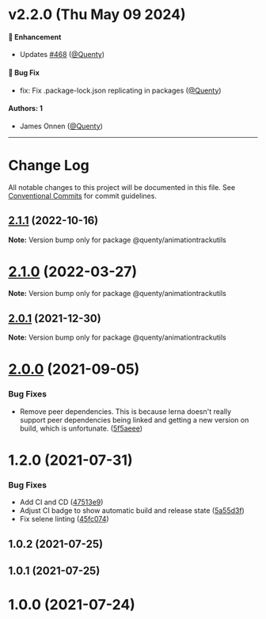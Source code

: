 # v2.2.0 (Thu May 09 2024)

#### 🚀 Enhancement

- Updates [#468](https://github.com/Quenty/NevermoreEngine/pull/468) ([@Quenty](https://github.com/Quenty))

#### 🐛 Bug Fix

- fix: Fix .package-lock.json replicating in packages ([@Quenty](https://github.com/Quenty))

#### Authors: 1

- James Onnen ([@Quenty](https://github.com/Quenty))

---

# Change Log

All notable changes to this project will be documented in this file.
See [Conventional Commits](https://conventionalcommits.org) for commit guidelines.

## [2.1.1](https://github.com/Quenty/NevermoreEngine/compare/@quenty/animationtrackutils@2.1.0...@quenty/animationtrackutils@2.1.1) (2022-10-16)

**Note:** Version bump only for package @quenty/animationtrackutils





# [2.1.0](https://github.com/Quenty/NevermoreEngine/compare/@quenty/animationtrackutils@2.0.1...@quenty/animationtrackutils@2.1.0) (2022-03-27)

**Note:** Version bump only for package @quenty/animationtrackutils





## [2.0.1](https://github.com/Quenty/NevermoreEngine/compare/@quenty/animationtrackutils@2.0.0...@quenty/animationtrackutils@2.0.1) (2021-12-30)

**Note:** Version bump only for package @quenty/animationtrackutils





# [2.0.0](https://github.com/Quenty/NevermoreEngine/compare/@quenty/animationtrackutils@1.2.0...@quenty/animationtrackutils@2.0.0) (2021-09-05)


### Bug Fixes

* Remove peer dependencies. This is because lerna doesn't really support peer dependencies being linked and getting a new version on build, which is unfortunate. ([5f5aeee](https://github.com/Quenty/NevermoreEngine/commit/5f5aeeea8de9975435309e53679f0ef7064f9dd0))





# 1.2.0 (2021-07-31)


### Bug Fixes

* Add CI and CD ([47513e9](https://github.com/Quenty/NevermoreEngine/commit/47513e9b568162707534af132396dd8756947dd3))
* Adjust CI badge to show automatic build and release state ([5a55d3f](https://github.com/Quenty/NevermoreEngine/commit/5a55d3f19bf8d66a760d67da9b56ed47fab74656))
* Fix selene linting ([45fc074](https://github.com/Quenty/NevermoreEngine/commit/45fc07489ee59127ac6582689f19a0e87c1e5b5a))



## 1.0.2 (2021-07-25)



## 1.0.1 (2021-07-25)



# 1.0.0 (2021-07-24)
